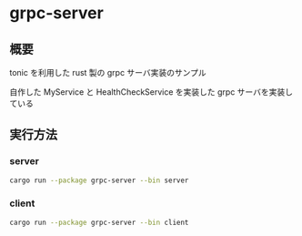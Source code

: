 # grpc-server

## 概要

tonic を利用した rust 製の grpc サーバ実装のサンプル

自作した MyService と HealthCheckService を実装した grpc サーバを実装している

## 実行方法

### server 

```bash
cargo run --package grpc-server --bin server
```

### client

```bash
cargo run --package grpc-server --bin client
```